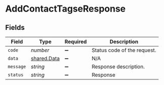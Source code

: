 # AddContactTagseResponse


## Fields

| Field                                             | Type                                              | Required                                          | Description                                       |
| ------------------------------------------------- | ------------------------------------------------- | ------------------------------------------------- | ------------------------------------------------- |
| `code`                                            | *number*                                          | :heavy_minus_sign:                                | Status code of the request.                       |
| `data`                                            | [shared.Data](../../../sdk/models/shared/data.md) | :heavy_minus_sign:                                | N/A                                               |
| `message`                                         | *string*                                          | :heavy_minus_sign:                                | Response description.                             |
| `status`                                          | *string*                                          | :heavy_minus_sign:                                | Response                                          |